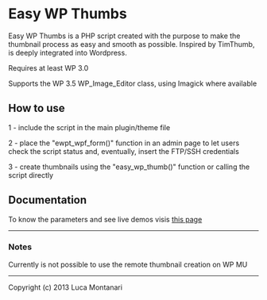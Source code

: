 Easy WP Thumbs
==============

Easy WP Thumbs is a PHP script created with the purpose to make the thumbnail process as easy and smooth as possible.
Inspired by TimThumb, is deeply integrated into Wordpress. 

Requires at least WP 3.0

Supports the WP 3.5 WP_Image_Editor class, using Imagick where available


## How to use

1 - include the script in the main plugin/theme file

2 - place the "ewpt_wpf_form()" function in an admin page to let users check the script status and, eventually, insert the FTP/SSH credentials

3 - create  thumbnails using the "easy_wp_thumb()" function or calling the script directly 


## Documentation

To know the parameters and see live demos visis [this page](http://www.projects.lcweb.it/easy-wp-thumbs) 


* * *
 
### Notes

Currently is not possible to use the remote thumbnail creation on WP MU


* * *

Copyright (c) 2013 Luca Montanari
